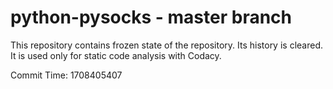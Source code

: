 # python-pysocks - master branch

This repository contains frozen state of the repository.
Its history is cleared. It is used only for static code
analysis with Codacy.

Commit Time: 1708405407
